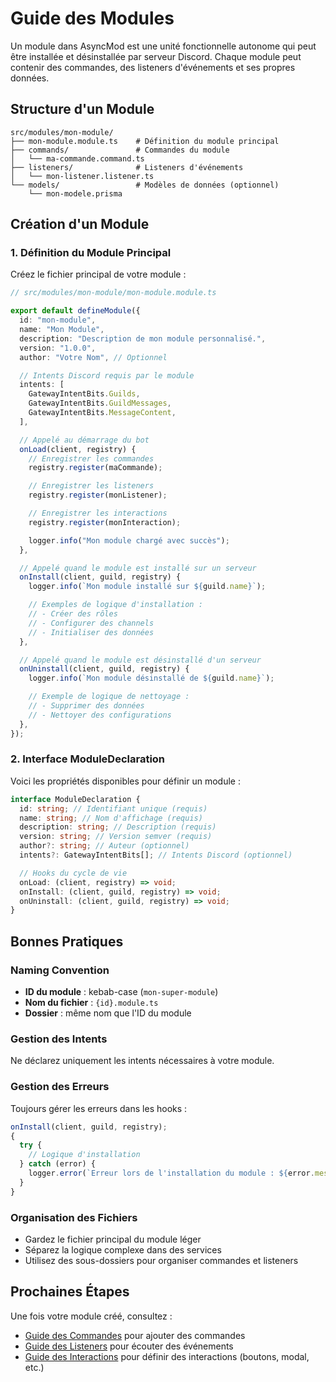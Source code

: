 # Guide des Modules

Un module dans AsyncMod est une unité fonctionnelle autonome qui peut être installée et désinstallée par serveur
Discord. Chaque module peut contenir des commandes, des listeners d'événements et ses propres données.

## Structure d'un Module

```
src/modules/mon-module/
├── mon-module.module.ts    # Définition du module principal
├── commands/               # Commandes du module
│   └── ma-commande.command.ts
├── listeners/              # Listeners d'événements
│   └── mon-listener.listener.ts
└── models/                 # Modèles de données (optionnel)
    └── mon-modele.prisma
```

## Création d'un Module

### 1. Définition du Module Principal

Créez le fichier principal de votre module :

```typescript
// src/modules/mon-module/mon-module.module.ts

export default defineModule({
  id: "mon-module",
  name: "Mon Module",
  description: "Description de mon module personnalisé.",
  version: "1.0.0",
  author: "Votre Nom", // Optionnel

  // Intents Discord requis par le module
  intents: [
    GatewayIntentBits.Guilds,
    GatewayIntentBits.GuildMessages,
    GatewayIntentBits.MessageContent,
  ],

  // Appelé au démarrage du bot
  onLoad(client, registry) {
    // Enregistrer les commandes
    registry.register(maCommande);

    // Enregistrer les listeners
    registry.register(monListener);

    // Enregistrer les interactions
    registry.register(monInteraction);

    logger.info("Mon module chargé avec succès");
  },

  // Appelé quand le module est installé sur un serveur
  onInstall(client, guild, registry) {
    logger.info(`Mon module installé sur ${guild.name}`);

    // Exemples de logique d'installation :
    // - Créer des rôles
    // - Configurer des channels
    // - Initialiser des données
  },

  // Appelé quand le module est désinstallé d'un serveur
  onUninstall(client, guild, registry) {
    logger.info(`Mon module désinstallé de ${guild.name}`);

    // Exemple de logique de nettoyage :
    // - Supprimer des données
    // - Nettoyer des configurations
  },
});
```

### 2. Interface ModuleDeclaration

Voici les propriétés disponibles pour définir un module :

```typescript
interface ModuleDeclaration {
  id: string; // Identifiant unique (requis)
  name: string; // Nom d'affichage (requis)
  description: string; // Description (requis)
  version: string; // Version semver (requis)
  author?: string; // Auteur (optionnel)
  intents?: GatewayIntentBits[]; // Intents Discord (optionnel)

  // Hooks du cycle de vie
  onLoad: (client, registry) => void;
  onInstall: (client, guild, registry) => void;
  onUninstall: (client, guild, registry) => void;
}
```

## Bonnes Pratiques

### Naming Convention

- **ID du module** : kebab-case (`mon-super-module`)
- **Nom du fichier** : `{id}.module.ts`
- **Dossier** : même nom que l'ID du module

### Gestion des Intents

Ne déclarez uniquement les intents nécessaires à votre module.

### Gestion des Erreurs

Toujours gérer les erreurs dans les hooks :

```typescript
onInstall(client, guild, registry);
{
  try {
    // Logique d'installation
  } catch (error) {
    logger.error(`Erreur lors de l'installation du module : ${error.message}`);
  }
}
```

### Organisation des Fichiers

- Gardez le fichier principal du module léger
- Séparez la logique complexe dans des services
- Utilisez des sous-dossiers pour organiser commandes et listeners

## Prochaines Étapes

Une fois votre module créé, consultez :

- [Guide des Commandes](./commands.md) pour ajouter des commandes
- [Guide des Listeners](./listeners.md) pour écouter des événements
- [Guide des Interactions](./interactions.md) pour définir des interactions (boutons, modal, etc.)
